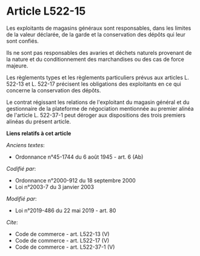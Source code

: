 # Article L522-15

Les exploitants de magasins généraux sont responsables, dans les limites de la valeur déclarée, de la garde et la
conservation des dépôts qui leur sont confiés. 

Ils ne sont pas responsables des avaries et déchets naturels provenant de la nature et du conditionnement des marchandises ou
des cas de force majeure. 

Les règlements types et les règlements particuliers prévus aux articles L. 522-13 et L. 522-17 précisent les obligations des
exploitants en ce qui concerne la conservation des dépôts. 

Le contrat régissant les relations de l'exploitant du magasin général et du gestionnaire de la plateforme de négociation
mentionnée au premier alinéa de l'article L. 522-37-1 peut déroger aux dispositions des trois premiers alinéas du présent
article.

**Liens relatifs à cet article**

_Anciens textes_:

  - Ordonnance n°45-1744 du 6 août 1945 - art. 6 (Ab)

_Codifié par_:

  - Ordonnance n°2000-912 du 18 septembre 2000
  - Loi n°2003-7 du 3 janvier 2003

_Modifié par_:

  - Loi n°2019-486 du 22 mai 2019 - art. 80

_Cite_:

  - Code de commerce - art. L522-13 (V)
  - Code de commerce - art. L522-17 (V)
  - Code de commerce - art. L522-37-1 (V)
